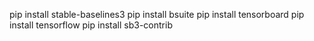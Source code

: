pip install stable-baselines3
pip install bsuite
pip install tensorboard
pip install tensorflow
pip install sb3-contrib